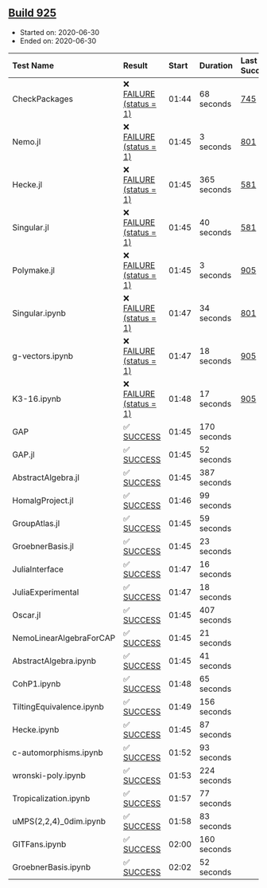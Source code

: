 ## [Build 925](https://oscarci.mathematik.uni-kl.de/job/oscar-julia-1.4/925/)

* Started on: 2020-06-30
* Ended on: 2020-06-30

| Test Name    | Result | Start | Duration | Last Success | First Failure |
|:-------------|:-------|:------|:---------|:-------------|:--------------|
| CheckPackages | ❌ [FAILURE (status = 1)](https://oscarci.mathematik.uni-kl.de/job/oscar-julia-1.4/925/artifact/logs/build-925/CheckPackages.log) | 01:44 | 68 seconds | [745](https://oscarci.mathematik.uni-kl.de/job/oscar-julia-1.4/745/) | [746](https://oscarci.mathematik.uni-kl.de/job/oscar-julia-1.4/746/) |
| Nemo.jl | ❌ [FAILURE (status = 1)](https://oscarci.mathematik.uni-kl.de/job/oscar-julia-1.4/925/artifact/logs/build-925/Nemo.jl.log) | 01:45 | 3 seconds | [801](https://oscarci.mathematik.uni-kl.de/job/oscar-julia-1.4/801/) | [802](https://oscarci.mathematik.uni-kl.de/job/oscar-julia-1.4/802/) |
| Hecke.jl | ❌ [FAILURE (status = 1)](https://oscarci.mathematik.uni-kl.de/job/oscar-julia-1.4/925/artifact/logs/build-925/Hecke.jl.log) | 01:45 | 365 seconds | [581](https://oscarci.mathematik.uni-kl.de/job/oscar-julia-1.4/581/) | [582](https://oscarci.mathematik.uni-kl.de/job/oscar-julia-1.4/582/) |
| Singular.jl | ❌ [FAILURE (status = 1)](https://oscarci.mathematik.uni-kl.de/job/oscar-julia-1.4/925/artifact/logs/build-925/Singular.jl.log) | 01:45 | 40 seconds | [581](https://oscarci.mathematik.uni-kl.de/job/oscar-julia-1.4/581/) | [582](https://oscarci.mathematik.uni-kl.de/job/oscar-julia-1.4/582/) |
| Polymake.jl | ❌ [FAILURE (status = 1)](https://oscarci.mathematik.uni-kl.de/job/oscar-julia-1.4/925/artifact/logs/build-925/Polymake.jl.log) | 01:45 | 3 seconds | [905](https://oscarci.mathematik.uni-kl.de/job/oscar-julia-1.4/905/) | [907](https://oscarci.mathematik.uni-kl.de/job/oscar-julia-1.4/907/) |
| Singular.ipynb | ❌ [FAILURE (status = 1)](https://oscarci.mathematik.uni-kl.de/job/oscar-julia-1.4/925/artifact/logs/build-925/Singular.ipynb.log) | 01:47 | 34 seconds | [801](https://oscarci.mathematik.uni-kl.de/job/oscar-julia-1.4/801/) | [802](https://oscarci.mathematik.uni-kl.de/job/oscar-julia-1.4/802/) |
| g-vectors.ipynb | ❌ [FAILURE (status = 1)](https://oscarci.mathematik.uni-kl.de/job/oscar-julia-1.4/925/artifact/logs/build-925/g-vectors.ipynb.log) | 01:47 | 18 seconds | [905](https://oscarci.mathematik.uni-kl.de/job/oscar-julia-1.4/905/) | [907](https://oscarci.mathematik.uni-kl.de/job/oscar-julia-1.4/907/) |
| K3-16.ipynb | ❌ [FAILURE (status = 1)](https://oscarci.mathematik.uni-kl.de/job/oscar-julia-1.4/925/artifact/logs/build-925/K3-16.ipynb.log) | 01:48 | 17 seconds | [905](https://oscarci.mathematik.uni-kl.de/job/oscar-julia-1.4/905/) | [907](https://oscarci.mathematik.uni-kl.de/job/oscar-julia-1.4/907/) |
| GAP | ✅ [SUCCESS](https://oscarci.mathematik.uni-kl.de/job/oscar-julia-1.4/925/artifact/logs/build-925/GAP.log) | 01:45 | 170 seconds |  |  |
| GAP.jl | ✅ [SUCCESS](https://oscarci.mathematik.uni-kl.de/job/oscar-julia-1.4/925/artifact/logs/build-925/GAP.jl.log) | 01:45 | 52 seconds |  |  |
| AbstractAlgebra.jl | ✅ [SUCCESS](https://oscarci.mathematik.uni-kl.de/job/oscar-julia-1.4/925/artifact/logs/build-925/AbstractAlgebra.jl.log) | 01:45 | 387 seconds |  |  |
| HomalgProject.jl | ✅ [SUCCESS](https://oscarci.mathematik.uni-kl.de/job/oscar-julia-1.4/925/artifact/logs/build-925/HomalgProject.jl.log) | 01:46 | 99 seconds |  |  |
| GroupAtlas.jl | ✅ [SUCCESS](https://oscarci.mathematik.uni-kl.de/job/oscar-julia-1.4/925/artifact/logs/build-925/GroupAtlas.jl.log) | 01:45 | 59 seconds |  |  |
| GroebnerBasis.jl | ✅ [SUCCESS](https://oscarci.mathematik.uni-kl.de/job/oscar-julia-1.4/925/artifact/logs/build-925/GroebnerBasis.jl.log) | 01:45 | 23 seconds |  |  |
| JuliaInterface | ✅ [SUCCESS](https://oscarci.mathematik.uni-kl.de/job/oscar-julia-1.4/925/artifact/logs/build-925/JuliaInterface.log) | 01:47 | 16 seconds |  |  |
| JuliaExperimental | ✅ [SUCCESS](https://oscarci.mathematik.uni-kl.de/job/oscar-julia-1.4/925/artifact/logs/build-925/JuliaExperimental.log) | 01:47 | 18 seconds |  |  |
| Oscar.jl | ✅ [SUCCESS](https://oscarci.mathematik.uni-kl.de/job/oscar-julia-1.4/925/artifact/logs/build-925/Oscar.jl.log) | 01:45 | 407 seconds |  |  |
| NemoLinearAlgebraForCAP | ✅ [SUCCESS](https://oscarci.mathematik.uni-kl.de/job/oscar-julia-1.4/925/artifact/logs/build-925/NemoLinearAlgebraForCAP.log) | 01:45 | 21 seconds |  |  |
| AbstractAlgebra.ipynb | ✅ [SUCCESS](https://oscarci.mathematik.uni-kl.de/job/oscar-julia-1.4/925/artifact/logs/build-925/AbstractAlgebra.ipynb.log) | 01:45 | 41 seconds |  |  |
| CohP1.ipynb | ✅ [SUCCESS](https://oscarci.mathematik.uni-kl.de/job/oscar-julia-1.4/925/artifact/logs/build-925/CohP1.ipynb.log) | 01:48 | 65 seconds |  |  |
| TiltingEquivalence.ipynb | ✅ [SUCCESS](https://oscarci.mathematik.uni-kl.de/job/oscar-julia-1.4/925/artifact/logs/build-925/TiltingEquivalence.ipynb.log) | 01:49 | 156 seconds |  |  |
| Hecke.ipynb | ✅ [SUCCESS](https://oscarci.mathematik.uni-kl.de/job/oscar-julia-1.4/925/artifact/logs/build-925/Hecke.ipynb.log) | 01:45 | 87 seconds |  |  |
| c-automorphisms.ipynb | ✅ [SUCCESS](https://oscarci.mathematik.uni-kl.de/job/oscar-julia-1.4/925/artifact/logs/build-925/c-automorphisms.ipynb.log) | 01:52 | 93 seconds |  |  |
| wronski-poly.ipynb | ✅ [SUCCESS](https://oscarci.mathematik.uni-kl.de/job/oscar-julia-1.4/925/artifact/logs/build-925/wronski-poly.ipynb.log) | 01:53 | 224 seconds |  |  |
| Tropicalization.ipynb | ✅ [SUCCESS](https://oscarci.mathematik.uni-kl.de/job/oscar-julia-1.4/925/artifact/logs/build-925/Tropicalization.ipynb.log) | 01:57 | 77 seconds |  |  |
| uMPS(2,2,4)_0dim.ipynb | ✅ [SUCCESS](https://oscarci.mathematik.uni-kl.de/job/oscar-julia-1.4/925/artifact/logs/build-925/uMPS-2-2-4-_0dim.ipynb.log) | 01:58 | 83 seconds |  |  |
| GITFans.ipynb | ✅ [SUCCESS](https://oscarci.mathematik.uni-kl.de/job/oscar-julia-1.4/925/artifact/logs/build-925/GITFans.ipynb.log) | 02:00 | 160 seconds |  |  |
| GroebnerBasis.ipynb | ✅ [SUCCESS](https://oscarci.mathematik.uni-kl.de/job/oscar-julia-1.4/925/artifact/logs/build-925/GroebnerBasis.ipynb.log) | 02:02 | 52 seconds |  |  |
